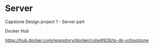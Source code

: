 # Server
Capstone Design project 1 - Server part

Docker Hub

https://hub.docker.com/repository/docker/cube9928/to-do-schoolzone
